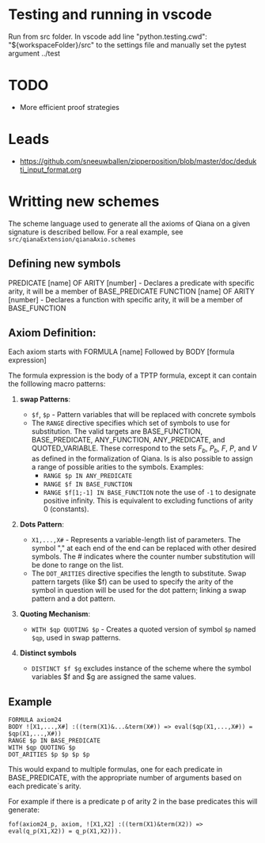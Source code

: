 # Testing and running in vscode
Run from src folder. 
In vscode add line "python.testing.cwd": "${workspaceFolder}/src" to the settings file and manually set the pytest argument ../test

# TODO
- More efficient proof strategies

# Leads
- https://github.com/sneeuwballen/zipperposition/blob/master/doc/dedukti_input_format.org


# Writting new schemes
The scheme language used to generate all the axioms of Qiana on a given signature is described bellow. For a real example, see ```src/qianaExtension/qianaAxio.schemes```

## Defining new symbols
PREDICATE [name] OF ARITY [number] - Declares a predicate with specific arity, it will be a member of BASE_PREDICATE
FUNCTION [name] OF ARITY [number] - Declares a function with specific arity, it will be a member of BASE_FUNCTION

## Axiom Definition:
Each axiom starts with FORMULA [name]
Followed by BODY [formula expression]

The formula expression is the body of a TPTP formula, except it can contain the folllowing macro patterns:

1. **swap Patterns**: 
   - `$f`, `$p` - Pattern variables that will be replaced with concrete symbols
   - The `RANGE` directive specifies which set of symbols to use for substitution. The valid targets are BASE_FUNCTION, BASE_PREDICATE, ANY_FUNCTION, ANY_PREDICATE, and QUOTED_VARIABLE. These correspond to the sets $F_b$, $P_b$, $F$, $P$, and $V$ as defined in the formalization of Qiana. Is is also possible to assign a range of possible arities to the symbols. Examples:
     - `RANGE $p IN ANY_PREDICATE`
     - `RANGE $f IN BASE_FUNCTION`
     - `RANGE $f[1;-1] IN BASE_FUNCTION` note the use of `-1` to designate positive infinity. This is equivalent to excluding functions of arity 0 (constants).

2. **Dots Pattern**:
   - `X1,...,X#` - Represents a variable-length list of parameters. The symbol "," at each end of the end can be replaced with other desired symbols. The # indicates where the counter number substitution will be done to range on the list.
   - The `DOT_ARITIES` directive specifies the length to substitute. Swap pattern targets (like $f) can be used to specify the arity of the symbol in question will be used for the dot pattern; linking a swap pattern and a dot pattern.

3. **Quoting Mechanism**:
   - `WITH $qp QUOTING $p` - Creates a quoted version of symbol `$p` named `$qp`, used in swap patterns.

4. **Distinct symbols**
   - `DISTINCT $f $g` excludes instance of the scheme where the symbol variables $f and $g are assigned the same values.

## Example
```
FORMULA axiom24
BODY ![X1,...,X#] :((term(X1)&...&term(X#)) => eval($qp(X1,...,X#)) = $qp(X1,...,X#))
RANGE $p IN BASE_PREDICATE
WITH $qp QUOTING $p
DOT_ARITIES $p $p $p $p
```
This would expand to multiple formulas, one for each predicate in BASE_PREDICATE, with the appropriate number of arguments based on each predicate`s arity.

For example if there is a predicate p of arity 2 in the base predicates this will generate:
```
fof(axiom24_p, axiom, ![X1,X2] :((term(X1)&term(X2)) => eval(q_p(X1,X2)) = q_p(X1,X2))).
```